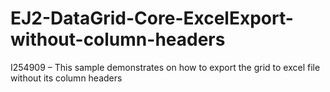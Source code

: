 # EJ2-DataGrid-Core-ExcelExport-without-column-headers

I254909 – This sample demonstrates on how to export the grid to excel file without its column headers
